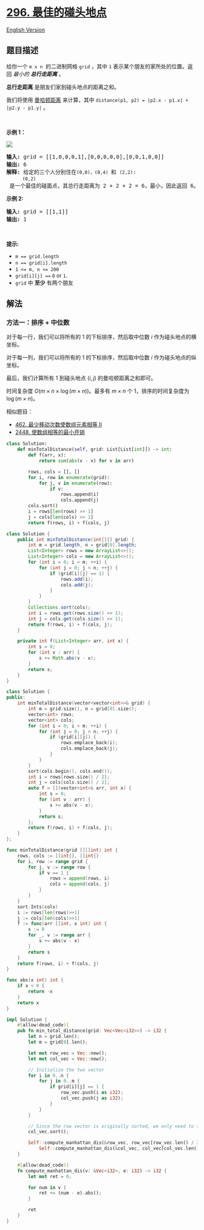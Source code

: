 # [296. 最佳的碰头地点](https://leetcode.cn/problems/best-meeting-point)

[English Version](/solution/0200-0299/0296.Best%20Meeting%20Point/README_EN.md)

## 题目描述

<!-- 这里写题目描述 -->

<p>给你一个&nbsp;<code>m x n</code>&nbsp;&nbsp;的二进制网格&nbsp;<code>grid</code>&nbsp;，其中 <code>1</code> 表示某个朋友的家所处的位置。返回 <em>最小的 <strong>总行走距离</strong></em> 。</p>

<p><strong>总行走距离</strong> 是朋友们家到碰头地点的距离之和。</p>

<p>我们将使用&nbsp;<a href="https://baike.baidu.com/item/%E6%9B%BC%E5%93%88%E9%A1%BF%E8%B7%9D%E7%A6%BB" target="_blank">曼哈顿距离</a>&nbsp;来计算，其中&nbsp;<code>distance(p1, p2) = |p2.x - p1.x| + |p2.y - p1.y|</code>&nbsp;。</p>

<p>&nbsp;</p>

<p><strong>示例 1：</strong></p>

<p><img src="https://fastly.jsdelivr.net/gh/doocs/leetcode@main/solution/0200-0299/0296.Best%20Meeting%20Point/images/meetingpoint-grid.jpg" /></p>

<pre>
<strong>输入:</strong> grid = [[1,0,0,0,1],[0,0,0,0,0],[0,0,1,0,0]]
<strong>输出: </strong>6 <strong>
解释: </strong>给定的三个人分别住在<code>(0,0)，</code><code>(0,4) </code>和 <code>(2,2)</code>:
&nbsp;    <code>(0,2)</code> 是一个最佳的碰面点，其总行走距离为 2 + 2 + 2 = 6，最小，因此返回 6。</pre>

<p><strong>示例 2:</strong></p>

<pre>
<strong>输入:</strong> grid = [[1,1]]
<strong>输出:</strong> 1</pre>

<p>&nbsp;</p>

<p><strong>提示:</strong></p>

<ul>
	<li><code>m == grid.length</code></li>
	<li><code>n == grid[i].length</code></li>
	<li><code>1 &lt;= m, n &lt;= 200</code></li>
	<li><code>grid[i][j] ==</code>&nbsp;<code>0</code>&nbsp;or&nbsp;<code>1</code>.</li>
	<li><code>grid</code>&nbsp;中 <strong>至少</strong> 有两个朋友</li>
</ul>

## 解法

### 方法一：排序 + 中位数

对于每一行，我们可以将所有的 $1$ 的下标排序，然后取中位数 $i$ 作为碰头地点的横坐标。

对于每一列，我们可以将所有的 $1$ 的下标排序，然后取中位数 $i$ 作为碰头地点的纵坐标。

最后，我们计算所有 $1$ 到碰头地点 $(i, j)$ 的曼哈顿距离之和即可。

时间复杂度 $O(m\times n\times \log(m\times n))$。最多有 $m\times n$ 个 $1$，排序的时间复杂度为 $\log(m\times n)$。

相似题目：

-   [462. 最少移动次数使数组元素相等 II](/solution/0400-0499/0462.Minimum%20Moves%20to%20Equal%20Array%20Elements%20II/README.md)
-   [2448. 使数组相等的最小开销](/solution/2400-2499/2448.Minimum%20Cost%20to%20Make%20Array%20Equal/README.md)

<!-- tabs:start -->

```python
class Solution:
    def minTotalDistance(self, grid: List[List[int]]) -> int:
        def f(arr, x):
            return sum(abs(v - x) for v in arr)

        rows, cols = [], []
        for i, row in enumerate(grid):
            for j, v in enumerate(row):
                if v:
                    rows.append(i)
                    cols.append(j)
        cols.sort()
        i = rows[len(rows) >> 1]
        j = cols[len(cols) >> 1]
        return f(rows, i) + f(cols, j)
```

```java
class Solution {
    public int minTotalDistance(int[][] grid) {
        int m = grid.length, n = grid[0].length;
        List<Integer> rows = new ArrayList<>();
        List<Integer> cols = new ArrayList<>();
        for (int i = 0; i < m; ++i) {
            for (int j = 0; j < n; ++j) {
                if (grid[i][j] == 1) {
                    rows.add(i);
                    cols.add(j);
                }
            }
        }
        Collections.sort(cols);
        int i = rows.get(rows.size() >> 1);
        int j = cols.get(cols.size() >> 1);
        return f(rows, i) + f(cols, j);
    }

    private int f(List<Integer> arr, int x) {
        int s = 0;
        for (int v : arr) {
            s += Math.abs(v - x);
        }
        return s;
    }
}
```

```cpp
class Solution {
public:
    int minTotalDistance(vector<vector<int>>& grid) {
        int m = grid.size(), n = grid[0].size();
        vector<int> rows;
        vector<int> cols;
        for (int i = 0; i < m; ++i) {
            for (int j = 0; j < n; ++j) {
                if (grid[i][j]) {
                    rows.emplace_back(i);
                    cols.emplace_back(j);
                }
            }
        }
        sort(cols.begin(), cols.end());
        int i = rows[rows.size() / 2];
        int j = cols[cols.size() / 2];
        auto f = [](vector<int>& arr, int x) {
            int s = 0;
            for (int v : arr) {
                s += abs(v - x);
            }
            return s;
        };
        return f(rows, i) + f(cols, j);
    }
};
```

```go
func minTotalDistance(grid [][]int) int {
	rows, cols := []int{}, []int{}
	for i, row := range grid {
		for j, v := range row {
			if v == 1 {
				rows = append(rows, i)
				cols = append(cols, j)
			}
		}
	}
	sort.Ints(cols)
	i := rows[len(rows)>>1]
	j := cols[len(cols)>>1]
	f := func(arr []int, x int) int {
		s := 0
		for _, v := range arr {
			s += abs(v - x)
		}
		return s
	}
	return f(rows, i) + f(cols, j)
}

func abs(x int) int {
	if x < 0 {
		return -x
	}
	return x
}
```

```rust
impl Solution {
    #[allow(dead_code)]
    pub fn min_total_distance(grid: Vec<Vec<i32>>) -> i32 {
        let n = grid.len();
        let m = grid[0].len();

        let mut row_vec = Vec::new();
        let mut col_vec = Vec::new();

        // Initialize the two vector
        for i in 0..n {
            for j in 0..m {
                if grid[i][j] == 1 {
                    row_vec.push(i as i32);
                    col_vec.push(j as i32);
                }
            }
        }

        // Since the row vector is originally sorted, we only need to sort the col vector here
        col_vec.sort();

        Self::compute_manhattan_dis(&row_vec, row_vec[row_vec.len() / 2]) +
            Self::compute_manhattan_dis(&col_vec, col_vec[col_vec.len() / 2])
    }

    #[allow(dead_code)]
    fn compute_manhattan_dis(v: &Vec<i32>, e: i32) -> i32 {
        let mut ret = 0;

        for num in v {
            ret += (num - e).abs();
        }

        ret
    }
}
```

<!-- tabs:end -->

<!-- end -->
